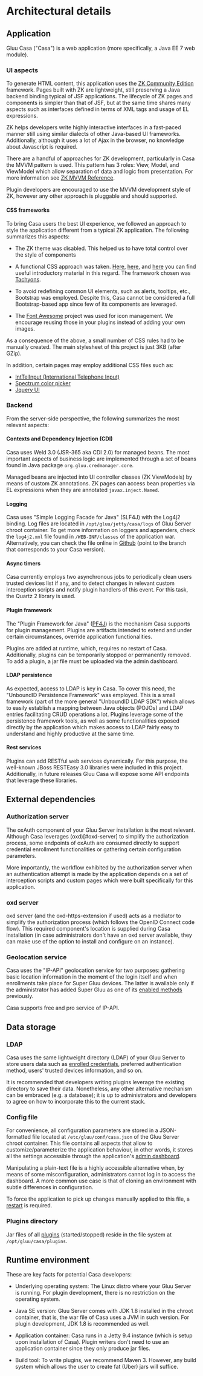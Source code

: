 # Architectural details

## Application

Gluu Casa ("Casa") is a web application (more specifically, a Java EE 7 web module).

### UI aspects

To generate HTML content, this application uses the [ZK Community Edition](https://www.zkoss.org) framework. Pages built with ZK are lightweight, still preserving a Java backend binding typical of JSF applications. The lifecycle of ZK pages and components is simpler than that of JSF, but at the same time shares many aspects such as interfaces defined in terms of XML tags and usage of EL expressions. 

ZK helps developers write highly interactive interfaces in a fast-paced manner still using similar dialects of other Java-based UI frameworks. Additionally, although it uses a lot of Ajax in the browser, no knowledge about Javascript is required.

There are a handful of approaches for ZK development, particularly in Casa the MVVM pattern is used. This pattern has 3 roles: View, Model, and ViewModel which allow separation of data and logic from presentation. For more information see [ZK MVVM Reference](http://books.zkoss.org/zk-mvvm-book/8.0/).

Plugin developers are encouraged to use the MVVM development style of ZK, however any other approach is pluggable and should supported.

#### CSS frameworks

To bring Casa users the best UI experience, we followed an approach to style the application different from a typical ZK application. The following summarizes this aspects:

- The ZK theme was disabled. This helped us to have total control over the style of components

- A functional CSS approach was taken. [Here](https://www.smashingmagazine.com/2013/10/challenging-css-best-practices-atomic-approach/), [here](https://css-tricks.com/lets-define-exactly-atomic-css/), and [here](https://johnpolacek.github.io/the-case-for-atomic-css/) you can find useful introductory material in this regard. The framework chosen was [Tachyons](http://tachyons.io).

- To avoid redefining common UI elements, such as alerts, tooltips, etc., Bootstrap was employed. Despite this, Casa cannot be considered a full Bootstrap-based app since few of its components are leveraged.

- The [Font Awesome](https://fontawesome.com) project was used for icon management. We encourage reusing those in your plugins instead of adding your own images.

As a consequence of the above, a small number of CSS rules had to be manually created. The main stylesheet of this project is just 3KB (after GZip).

In addition, certain pages may employ additional CSS files such as:

* [IntTelInput (International Telephone Input)](https://github.com/jackocnr/intl-tel-input)
* [Spectrum color picker](https://github.com/bgrins/spectrum)
* [Jquery UI](http://jqueryui.com)

### Backend

From the server-side perspective, the following summarizes the most relevant aspects:

#### Contexts and Dependency Injection (CDI)

Casa uses Weld 3.0 (JSR-365 aka CDI 2.0) for managed beans. The most important aspects of business logic are implemented through a set of beans found in Java package `org.gluu.credmanager.core`.

Managed beans are injected into UI controller classes (ZK ViewModels) by means of custom ZK annotations. ZK pages can access bean properties via EL expressions when they are annotated `javax.inject.Named`.

#### Logging

Casa uses "Simple Logging Facade for Java" (SLF4J) with the Log4j2 binding. Log files are located in `/opt/gluu/jetty/casa/logs` of Gluu Server chroot container. To get more information on loggers and appenders, check the `log4j2.xml` file found in `/WEB-INF/classes` of the application war. Alternatively, you can check the file online in [Github](https://github.com/GluuFederation/casa/blob/version_3.1.6/app/src/main/resources/log4j2.xml) (point to the branch that corresponds to your Casa version).

#### Async timers

Casa currently employs two asynchronous jobs to periodically clean users trusted devices list if any, and to detect changes in relevant custom interception scripts and notify plugin handlers of this event. For this task, the Quartz 2 library is used.

#### Plugin framework

The "Plugin Framework for Java" ([PF4J](http://www.pf4j.org)) is the mechanism Casa supports for plugin management. Plugins are artifacts intended to extend and under certain circumstances, override application functionalities.

Plugins are added at runtime, which, requires no restart of Casa. Additionally, plugins can be temporarily stopped or permanently removed.
To add a plugin, a jar file must be uploaded via the admin dashboard. 

#### LDAP persistence

As expected, access to LDAP is key in Casa. To cover this need, the "UnboundID Persistence Framework" was employed. This is a small framework (part of the more general "UnboundID LDAP SDK") which allows to easily establish a mapping between Java objects (POJOs) and LDAP entries facilitating CRUD operations a lot. Plugins leverage some of the persistence framework tools, as well as some functionalities exposed directly by the application which makes access to LDAP fairly easy to understand and highly productive at the same time. 

#### Rest services

Plugins can add RESTful web services dynamically. For this purpose, the well-known JBoss RESTEasy 3.0 libraries were included in this project. Additionally, in future releases Gluu Casa will expose some API endpoints that leverage these libraries. 

## External dependencies

### Authorization server

The oxAuth component of your Gluu Server installation is the most relevant. Although Casa leverages (oxd)[#oxd-server] to simplify the authorization process, some endpoints of oxAuth are consumed directly to support credential enrollment functionalities or gathering certain configuration parameters. 

More importantly, the workflow exhibited by the authorization server when an authentication attempt is made by the application depends on a set of interception scripts and custom pages which were built specifically for this application. 

### oxd server

oxd server (and the oxd-https-extension if used) acts as a mediator to simplify the authorization process (which follows the OpenID Connect code flow). This required component's location is supplied during Casa installation (in case administrators don't have an oxd server available, they can make use of the option to install and configure on an instance).

### Geolocation service

Casa uses the "IP-API" geolocation service for two purposes: gathering basic location information in the moment of the login itself and when enrollments take place for Super Gluu devices. The latter is available only if the administrator has added Super Gluu as one of its [enabled methods](../administration/#enabled-methods) previously.

Casa supports free and pro service of IP-API.

## Data storage

### LDAP

Casa uses the same lightweight directory (LDAP) of your Gluu Server to store users data such as [enrolled credentials](../administration/credentials-stored.md), preferred authentication method, users' trusted devices information, and so on. 

It is recommended that developers writing plugins leverage the existing directory to save their data. Nonetheless, any other alternative mechanism can be embraced (e.g. a database); it is up to administrators and developers to agree on how to incorporate this to the current stack.

### Config file

For convenience, all configuration parameters are stored in a JSON-formatted file located at `/etc/gluu/conf/casa.json` of the Gluu Server chroot container. This file contains all aspects that allow to customize/parameterize the application behaviour, in other words, it stores all the settings accessible through the application's [admin dashboard](../administration/admin-console.md).

Manipulating a plain-text file is a highly accessible alternative when, by means of some misconfiguration, administrators cannot log in to access the dashboard. A more common use case is that of cloning an environment with subtle differences in configuration.

To force the application to pick up changes manually applied to this file, a [restart](../administration/faq.md#how-do-i-restart-the-application) is required.

### Plugins directory

Jar files of all [plugins](#plugin-framework) (started/stopped) reside in the file system at `/opt/gluu/casa/plugins`.

## Runtime environment

These are key facts for potential Casa developers:

* Underlying operating system: The Linux distro where your Gluu Server is running. For plugin development, there is no restriction on the operating system.

* Java SE version: Gluu Server comes with JDK 1.8 installed in the chroot container, that is, the war file of Casa uses a JVM in such version.  For plugin development, JDK 1.8 is recommended as well.

* Application container: Casa runs in a Jetty 9.4 instance (which is setup upon installation of Casa). Plugin writers don't need to use an application container since they only produce jar files.

* Build tool: To write plugins, we recommend Maven 3. However, any build system which allows the user to create fat (Uber) jars will suffice.
